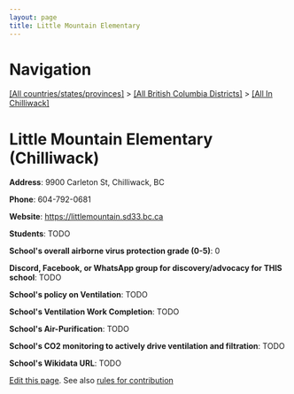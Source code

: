 ```yaml
---
layout: page
title: Little Mountain Elementary
---
```

# Navigation

[[All countries/states/provinces]](../../..) > [[All British Columbia Districts]](../..) > [[All In Chilliwack]](..)

# Little Mountain Elementary (Chilliwack)

**Address**: 9900 Carleton St, Chilliwack, BC

**Phone**: 604-792-0681

**Website**: <https://littlemountain.sd33.bc.ca>

**Students**: TODO

**School's overall airborne virus protection grade (0-5)**: 0

**Discord, Facebook, or WhatsApp group for discovery/advocacy for THIS school**: TODO

**School's policy on Ventilation**: TODO

**School's Ventilation Work Completion**: TODO

**School's Air-Purification**: TODO

**School's CO2 monitoring to actively drive ventilation and filtration**: TODO

**School's Wikidata URL**: TODO


[Edit this page](https://github.com/ventilate-schools/BC/edit/main/./Chilliwack/Little_Mountain_Elementary.md). See also [rules for contribution](../../../contribution-rules/)